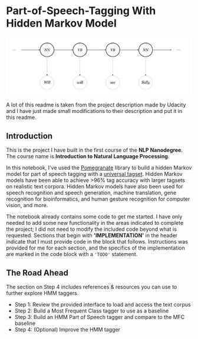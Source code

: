 # Part-of-Speech-Tagging With Hidden Markov Model

![](_post-hmm.png)

A lot of this readme is taken from the project description made by Udacity and I have just made small modifications to their description and put it in this readme.

## Introduction

This is the project I have built in the first course of the **NLP Nanodegree**. The course name is **Introduction to Natural Language Processing**.

In this notebook, I've used the [Pomegranate](https://github.com/jmschrei/pomegranate) library to build a hidden Markov model for part of speech tagging with a [universal tagset](http://www.petrovi.de/data/universal.pdf). Hidden Markov models have been able to achieve >96% tag accuracy with larger tagsets on realistic text corpora. Hidden Markov models have also been used for speech recognition and speech generation, machine translation, gene recognition for bioinformatics, and human gesture recognition for computer vision, and more.

The notebook already contains some code to get me started. I have only needed to add some new functionality in the areas indicated to complete the project; I did not need to modify the included code beyond what is requested. Sections that begin with **'IMPLEMENTATION'** in the header indicate that I must provide code in the block that follows. Instructions was provided for me for each section, and the specifics of the implementation are marked in the code block with a `'TODO'` statement. 

## The Road Ahead

The section on Step 4 includes references & resources you can use to further explore HMM taggers.

* Step 1: Review the provided interface to load and access the text corpus
* Step 2: Build a Most Frequent Class tagger to use as a baseline
* Step 3: Build an HMM Part of Speech tagger and compare to the MFC baseline
* Step 4: (Optional) Improve the HMM tagger
